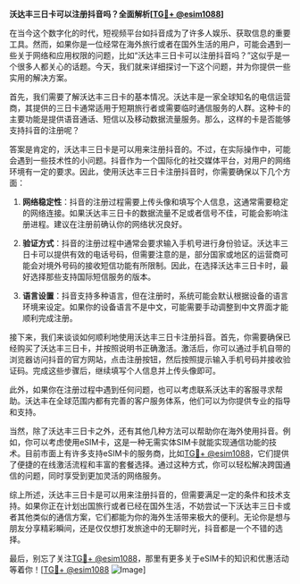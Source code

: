 **沃达丰三日卡可以注册抖音吗？全面解析[[TG💪+ @esim1088](https://t.me/s/esim1088)]**

在当今这个数字化的时代，短视频平台如抖音成为了许多人娱乐、获取信息的重要工具。然而，如果你是一位经常在海外旅行或者在国外生活的用户，可能会遇到一些关于网络和应用权限的问题，比如“沃达丰三日卡可以注册抖音吗？”这似乎是一个很多人都关心的话题。今天，我们就来详细探讨一下这个问题，并为你提供一些实用的解决方案。

首先，我们需要了解沃达丰三日卡的基本情况。沃达丰是一家全球知名的电信运营商，其提供的三日卡通常适用于短期旅行者或需要临时通信服务的人群。这种卡的主要功能是提供语音通话、短信以及移动数据流量服务。那么，这样的卡是否能够支持抖音的注册呢？

答案是肯定的，沃达丰三日卡是可以用来注册抖音的。不过，在实际操作中，可能会遇到一些技术性的小问题。抖音作为一个国际化的社交媒体平台，对用户的网络环境有一定的要求。因此，使用沃达丰三日卡注册抖音时，你需要确保以下几个方面：

1. **网络稳定性**：抖音的注册过程需要上传头像和填写个人信息，这通常需要稳定的网络连接。如果沃达丰三日卡的数据流量不足或者信号不佳，可能会影响注册进程。建议在注册前确认你的网络状况良好。

2. **验证方式**：抖音的注册过程中通常会要求输入手机号进行身份验证。沃达丰三日卡可以提供有效的电话号码，但需要注意的是，部分国家或地区的运营商可能会对境外号码的接收短信功能有所限制。因此，在选择沃达丰三日卡时，最好选择那些支持国际短信服务的版本。

3. **语言设置**：抖音支持多种语言，但在注册时，系统可能会默认根据设备的语言环境来设定。如果你的设备语言不是中文，可能需要手动调整到中文界面才能顺利完成注册。

接下来，我们来谈谈如何顺利地使用沃达丰三日卡注册抖音。首先，你需要确保已经购买了沃达丰三日卡，并按照说明书正确激活。激活后，你可以通过手机自带的浏览器访问抖音的官方网站，点击注册按钮，然后按照提示输入手机号码并接收验证码。完成这些步骤后，继续填写个人信息并上传头像即可。

此外，如果你在注册过程中遇到任何问题，也可以考虑联系沃达丰的客服寻求帮助。沃达丰在全球范围内都有完善的客户服务体系，他们可以为你提供专业的指导和支持。

当然，除了沃达丰三日卡之外，还有其他几种方法可以帮助你在海外使用抖音。例如，你可以考虑使用eSIM卡，这是一种无需实体SIM卡就能实现通信功能的技术。目前市面上有许多支持eSIM卡的服务商，比如[TG💪+ @esim1088](https://t.me/s/esim1088)，它们提供了便捷的在线激活流程和丰富的套餐选择。通过这种方式，你可以轻松解决跨国通信的问题，同时享受到更加灵活的网络服务。

综上所述，沃达丰三日卡是可以用来注册抖音的，但需要满足一定的条件和技术支持。如果你正在计划出国旅行或者已经在国外生活，不妨尝试一下沃达丰三日卡或者其他类似的通信方案，它们都能为你的海外生活带来极大的便利。无论你是想与朋友分享精彩瞬间，还是仅仅想打发旅途中的无聊时光，抖音都是一个不错的选择。

最后，别忘了关注[TG💪+ @esim1088](https://t.me/s/esim1088)，那里有更多关于eSIM卡的知识和优惠活动等着你！[[TG💪+ @esim1088](https://t.me/s/esim1088) ![Image](https://i.postimg.cc/4NQfJmqS/Snipaste-2025-05-13-00-14-12.png)]